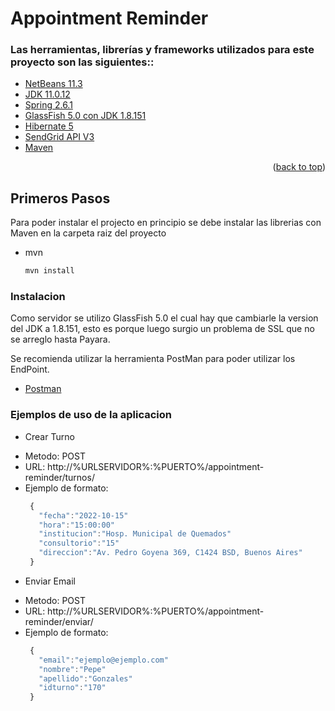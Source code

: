 # Appointment Reminder

### Las herramientas, librerías y frameworks utilizados para este proyecto son las siguientes:: 

* [NetBeans 11.3](https://netbeans.apache.org/download/nb113/nb113.html)
* [JDK 11.0.12](https://www.oracle.com/ar/java/technologies/javase/jdk11-archive-downloads.html)
* [Spring 2.6.1](https://spring.io/blog/2021/11/29/spring-boot-2-6-1-is-now-available)
* [GlassFish 5.0 con JDK 1.8.151](https://javaee.github.io/glassfish/download)
* [Hibernate 5](https://hibernate.org/orm/documentation/5.0)
* [SendGrid API V3](https://sendgrid.api-docs.io/v3.0/how-to-use-the-sendgrid-v3-api/api-authentication)
* [Maven](https://maven.apache.org/)

<p align="right">(<a href="#top">back to top</a>)</p>

<!-- Primeros Pasos -->
## Primeros Pasos

Para poder instalar el projecto en principio se debe instalar las librerias con Maven en la carpeta raiz del proyecto
* mvn
  ```sh
  mvn install
  ```
### Instalacion

Como servidor se utilizo GlassFish 5.0 el cual hay que cambiarle la version del JDK a 1.8.151, esto es porque luego surgio un problema de SSL que no se arreglo hasta Payara.

Se recomienda utilizar la herramienta PostMan para poder utilizar los EndPoint.
* [Postman](https://www.postman.com/)

### Ejemplos de uso de la aplicacion

- Crear Turno
* Metodo: POST
* URL: http://%URLSERVIDOR%:%PUERTO%/appointment-reminder/turnos/
* Ejemplo de formato: 
   ```js
    {
      "fecha":"2022-10-15"
      "hora":"15:00:00"
      "institucion":"Hosp. Municipal de Quemados" 
      "consultorio":"15"
      "direccion":"Av. Pedro Goyena 369, C1424 BSD, Buenos Aires"
    }
   ```
- Enviar Email
* Metodo: POST
* URL: http://%URLSERVIDOR%:%PUERTO%/appointment-reminder/enviar/
* Ejemplo de formato:
   ```js
    {
      "email":"ejemplo@ejemplo.com"
      "nombre":"Pepe" 
      "apellido":"Gonzales"
      "idturno":"170"
    }
   ```   
